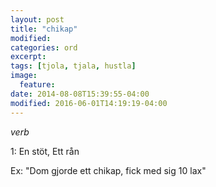 ```yaml
---
layout: post
title: "chikap"
modified:
categories: ord
excerpt:
tags: [tjola, tjala, hustla]
image:
  feature:
date: 2014-08-08T15:39:55-04:00
modified: 2016-06-01T14:19:19-04:00
---
```


*verb*

1: En stöt, Ett rån

Ex: "Dom gjorde ett chikap, fick med sig 10 lax"
